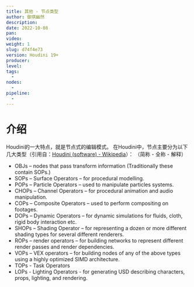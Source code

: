 ```yaml
---
title: 其他 - 节点类型
author: 御琪幽然
description: 
date: 2022-10-08
pan: 
video: 
weight: 1
slug: d74f4e73
version: Houdini 19+
producer: 
level: 
tags: 
  - 
nodes: 
  - 
pipeline: 
  - 
---
```



# 介绍
Houdini的一大特点，就是节点式的编辑模式。
在Houdini中，节点主要分为以下几大类型（引用自：[Houdini (software) - Wikipedia](https://en.wikipedia.org/wiki/Houdini_(software)#Operators)）：
（简称 - 全称 - 解释）
-  OBJs – nodes that pass transform information (Traditionally these contain SOPs.)
-  SOPs – Surface Operators – for procedural modelling.
-  POPs – Particle Operators – used to manipulate particles systems.
-  CHOPs – Channel Operators – for procedural animation and audio manipulation.
-  COPs – Composite Operators – used to perform compositing on footages.
-  DOPs – Dynamic Operators – for dynamic simulations for fluids, cloth, rigid body interaction etc.
-  SHOPs – Shading Operator – for representing a dozen or more different shading types for several different renderers.
-  ROPs – render operators – for building networks to represent different render passes and render dependencies.
-  VOPs – VEX operators – for building nodes of any of the above types using a highly optimized SIMD architecture.
-  TOPs - Task Operators
-  LOPs - Lighting Operators - for generating USD describing characters, props, lighting, and rendering.